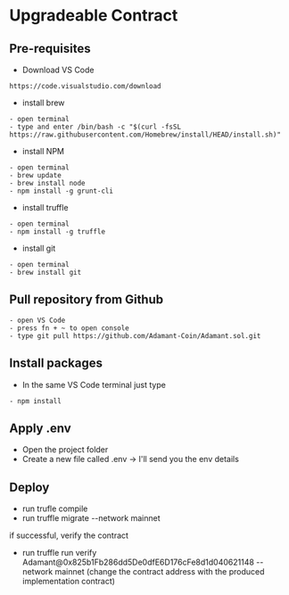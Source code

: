 # Upgradeable Contract

## Pre-requisites

- Download VS Code
```
https://code.visualstudio.com/download
```

- install brew
```
- open terminal
- type and enter /bin/bash -c "$(curl -fsSL https://raw.githubusercontent.com/Homebrew/install/HEAD/install.sh)"

```
- install NPM 

```
- open terminal
- brew update
- brew install node
- npm install -g grunt-cli
```

- install truffle
```
- open terminal
- npm install -g truffle
```

- install git
```
- open terminal
- brew install git
```


## Pull repository from Github

```
- open VS Code
- press fn + ~ to open console
- type git pull https://github.com/Adamant-Coin/Adamant.sol.git
```

## Install packages

- In the same VS Code terminal just type

```
- npm install
```

## Apply .env

- Open the project folder
- Create a new file called .env -> I'll send you the env details


## Deploy

- run trufle compile
- run truffle migrate --network mainnet

if successful, verify the contract

- run truffle run verify Adamant@0x825b1Fb286dd5De0dfE6D176cFe8d1d040621148 --network mainnet (change the contract address with the produced implementation contract)